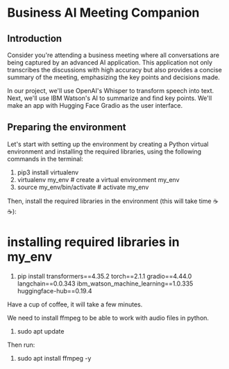 # Business AI Meeting Companion

## Introduction
Consider you're attending a business meeting where all conversations are being captured by an advanced AI application. This application not only transcribes the discussions with high accuracy but also provides a concise summary of the meeting, emphasizing the key points and decisions made.

In our project, we'll use OpenAI's Whisper to transform speech into text. Next, we'll use IBM Watson's AI to summarize and find key points. We'll make an app with Hugging Face Gradio as the user interface.

## Preparing the environment
Let's start with setting up the environment by creating a Python virtual environment and installing the required libraries, using the following commands in the terminal:

1. pip3 install virtualenv 
2. virtualenv my_env # create a virtual environment my_env
3. source my_env/bin/activate # activate my_env

Then, install the required libraries in the environment (this will take time ☕️☕️):

# installing required libraries in my_env
1. pip install transformers==4.35.2 torch==2.1.1 gradio==4.44.0 langchain==0.0.343 ibm_watson_machine_learning==1.0.335 huggingface-hub==0.19.4

Have a cup of coffee, it will take a few minutes.



We need to install ffmpeg to be able to work with audio files in python.

1. sudo apt update

Then run:

1. sudo apt install ffmpeg -y


